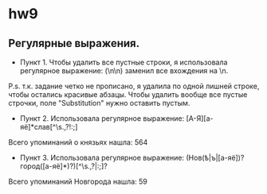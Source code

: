 # hw9
## Регулярные выражения.
* Пункт 1.
Чтобы удалить все пустные строки, я использовала регулярное выражение: (\n\n) заменил все вхождения на \n.
[](https://github.com/stepanceva/hw9/blob/master/пункт%201.png)

P.s. т.к. задание четко не прописано, я удалила по одной лишней строке, чтобы остались красивые абзацы. Чтобы удалить вообще все пустые строчки, поле "Substitution" нужно оставить пустым. 
* Пункт 2.
Использовала регулярное выражение: [А-Я][а-яё]*слав[^\s.,\?!:;] 

Всего упоминаний о князьях нашла: 564
* Пункт 3.
Использовала регулярное выражение: (Нов(ѣ|ъ|[а-яё])?город([а-яё]*)?)[^\s.,\?|:;]?

Всего упоминаний Новгорода нашла: 59
